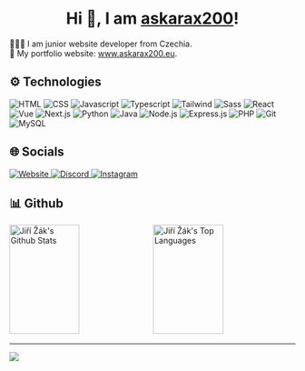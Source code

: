<h1 align="center">
    Hi 👋, I am <a href="https://www.askarax200.eu" target="_blank">askarax200</a>!
</h1>

<div>
    👨🏼‍💻 I am junior website developer from Czechia.<br>
    🔗 My portfolio website: <a href="https://www.askarax200.eu" target="_blank">www.askarax200.eu</a>.
</div>

## ⚙ Technologies

![HTML](https://img.shields.io/badge/HTML5-e44d26?style=for-the-badge&labelColor=black&logo=html5&logoColor=e44d26)
![CSS](https://img.shields.io/badge/CSS3-264de4?style=for-the-badge&labelColor=black&logo=css3&logoColor=264de4)
![Javascript](https://img.shields.io/badge/Javascript-f0db4f?style=for-the-badge&labelColor=black&logo=javascript&logoColor=f0db4f)
![Typescript](https://img.shields.io/badge/Typescript-0070cc?style=for-the-badge&labelColor=black&logo=typescript&logoColor=0070cc)
![Tailwind](https://img.shields.io/badge/Tailwind_CSS-19b6b9?style=for-the-badge&logo=tailwindcss&logoColor=06B6D4&labelColor=000000)
![Sass](https://img.shields.io/badge/Sass-cb6699?style=for-the-badge&logo=sass&logoColor=cb6699&labelColor=000000)
![React](https://img.shields.io/badge/React-61dafb?style=for-the-badge&logo=react&logoColor=61dafb&labelColor=000000)
![Vue](https://img.shields.io/badge/Vue-41b883?style=for-the-badge&logo=vuedotjs&logoColor=41b883&labelColor=000000)
![Next.js](https://img.shields.io/badge/Next.js-000000?style=for-the-badge&logo=nextdotjs&logoColor=ffffff&labelColor=000000)
![Python](https://img.shields.io/badge/Python-3670a1?style=for-the-badge&logo=python&logoColor=ffce3e&labelColor=000000)
![Java](https://img.shields.io/badge/Java-4e7896?style=for-the-badge&logo=openjdk&logoColor=4e7896&labelColor=000000)
![Node.js](https://img.shields.io/badge/Node.js-60b248?style=for-the-badge&logo=nodedotjs&logoColor=60b248&labelColor=000000)
![Express.js](https://img.shields.io/badge/Express.js-000000?style=for-the-badge&logo=express&logoColor=ffffff&labelColor=000000)
![PHP](https://img.shields.io/badge/PHP-4e7896?style=for-the-badge&logo=php&logoColor=4e7896&labelColor=000000)
![Git](https://img.shields.io/badge/Git-f34f29?style=for-the-badge&logo=git&logoColor=f34f29&labelColor=000000)
![MySQL](https://img.shields.io/badge/MySQL-00618a?style=for-the-badge&logo=mysql&logoColor=00618a&labelColor=000000)

## 🌐 Socials

<a href="https://www.askarax200.eu" target="_blank">
    <img src="https://img.shields.io/badge/Website-7a00c9?style=for-the-badge&logo=medium&logoColor=white" alt="Website" />    
</a>
<a href="https://discord.com/users/776142143592595507" target="_blank">
    <img src="https://img.shields.io/badge/Discord-5661ea?style=for-the-badge&logo=discord&logoColor=white" alt="Discord" />    
</a>
<a href="https://instagram.com/askarax200" target="_blank">
    <img src="https://img.shields.io/badge/Instagram-fe4164?style=for-the-badge&logo=instagram&logoColor=white" alt="Instagram" />    
</a>

## 📊 Github

<img alt="Jiří Žák's Github Stats" src="https://denvercoder1-github-readme-stats.vercel.app/api?username=askarax200&show_icons=true&count_private=true&theme=react&border_color=8D17DC&bg_color=0c0014&title_color=8D17DC&icon_color=8D17DC" height="192px" width="49.5%"/>
<img alt="Jiří Žák's Top Languages" src="https://denvercoder1-github-readme-stats.vercel.app/api/top-langs/?username=askarax200&langs_count=8&layout=compact&theme=react&border_color=8D17DC&bg_color=0c0014&title_color=8D17DC&icon_color=8D17DC" height="192px" width="49.5%"/>

<hr
<br>

[![](https://visitcount.itsvg.in/api?id=askarax200&icon=0&color=0)](https://visitcount.itsvg.in)
